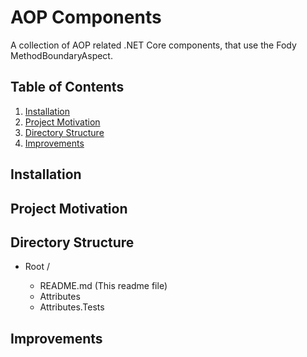 # AOP Components
A collection of AOP related .NET Core components, that use the Fody MethodBoundaryAspect.

## Table of Contents

1. [Installation](#installation)
2. [Project Motivation](#motivation)
3. [Directory Structure](#directoryStructure)
4. [Improvements](#improvements)

## Installation <a name="installation"></a>

## Project Motivation <a name="motivation"></a>

## Directory Structure <a name="directoryStructure"></a>

- Root /

    - README.md  (This readme file)
    - Attributes
    - Attributes.Tests
    
## Improvements <a name="improvements"></a>
